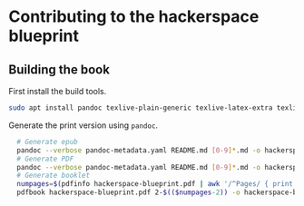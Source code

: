 # Contributing to the hackerspace blueprint

## Building the book

First install the build tools.

```bash
sudo apt install pandoc texlive-plain-generic texlive-latex-extra texlive-fonts-recommended texlive-fonts-extra
```

Generate the print version using `pandoc`.

```bash
  # Generate epub
  pandoc --verbose pandoc-metadata.yaml README.md [0-9]*.md -o hackerspace-blueprint.epub --metadata date="`date +%D`" --toc-depth=2 --epub-embed-font='epub-fonts/*.ttf' --css=epub.css
  # Generate PDF
  pandoc --verbose pandoc-metadata.yaml README.md [0-9]*.md -o hackerspace-blueprint.pdf --metadata date="`date +%D`" --template eisvogel.tex --include-before-body=include-cover.tex --include-after-body=include-back.tex
  # Generate booklet
  numpages=$(pdfinfo hackerspace-blueprint.pdf | awk '/^Pages/ { print $2}')
  pdfbook hackerspace-blueprint.pdf 2-$(($numpages-2)) -o hackerspace-blueprint-booklet-body.pdf
```
